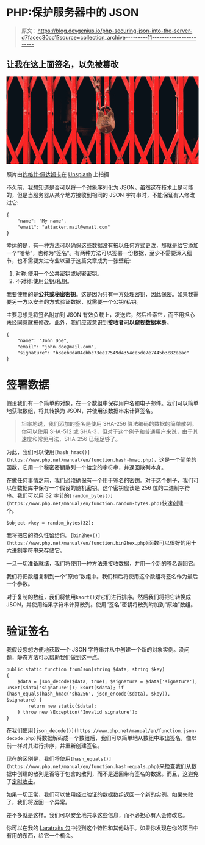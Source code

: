 # PHP:保护服务器中的 JSON

> 原文：<https://blog.devgenius.io/php-securing-json-into-the-server-d7facec30cc1?source=collection_archive---------11----------------------->

## 让我在这上面签名，以免被篡改

![](img/fcee7a28dab33e669bb27c062d6f4d84.png)

照片由[约格什·佩达姆卡](https://unsplash.com/@yogesh_7?utm_source=medium&utm_medium=referral)在 [Unsplash](https://unsplash.com?utm_source=medium&utm_medium=referral) 上拍摄

不久前，我想知道是否可以将一个对象序列化为 JSON。虽然这在技术上是可能的，但是当服务器从某个地方接收到相同的 JSON 字符串时，不能保证有人修改过它:

```
{
    "name": "My name",
    "email": "attacker.mail@email.com"
}
```

幸运的是，有一种方法可以确保这些数据没有被以任何方式更改，那就是给它添加一个“哈希”，也称为“签名”。有两种方法可以签署一份数据，至少不需要深入细节，也不需要太过专业以至于这篇文章成为一张壁纸:

1.  对称:使用一个公共密钥或秘密密钥。
2.  不对称:使用公钥/私钥。

我要使用的是**公共或秘密密钥**。这是因为只有一方处理密钥，因此保密。如果我需要另一方以安全的方式验证数据，就需要一个公钥/私钥。

主要思想是将签名附加到 JSON 有效负载上，发送它，然后检索它，而不用担心未经同意就被修改。此外，我们应该意识到**接收者可以窥视数据本身**。

```
{
    "name": "John Doe",
    "email": "john.doe@mail.com",
    "signature": "b3eeb0da04ebbc73ee17549d4354ce5de7e7445b3c82eeac"
}
```

# 签署数据

假设我们有一个简单的对象，在一个数组中保存用户名和电子邮件。我们可以简单地获取数组，将其转换为 JSON，并使用该数据串来计算签名。

> 坦率地说，我们添加的签名是使用 SHA-256 算法编码的数据的简单散列。你可以使用 SHA-512 或 SHA-3，但对于这个例子和普通用户来说，由于其速度和常见用法，SHA-256 已经足够了。

为此，我们可以使用`[hash_hmac()](https://www.php.net/manual/en/function.hash-hmac.php)`，这是一个简单的函数，它用一个秘密密钥散列一个给定的字符串，并返回散列本身。

在做任何事情之前，我们必须确保有一个用于签名的密钥。对于这个例子，我们可以在数据库中保存一个假设的随机密钥。这个密钥应该是 256 位的二进制字符串。我们可以用 32 字节的`[random_bytes()](https://www.php.net/manual/en/function.random-bytes.php)`快速创建一个。

```
$object->key = random_bytes(32);
```

我将把它的持久性留给你。`[bin2hex()](https://www.php.net/manual/en/function.bin2hex.php)`函数可以很好的用十六进制字符串来存储它。

一旦一切准备就绪，我们将使用一种方法来接收数据，并用一个新的签名返回它:

我们将把数组复制到一个“原始”数组中。我们稍后将使用这个数组将签名作为最后一个参数。

对于复制的数组，我们将使用`ksort()`对它们进行排序。然后我们将把它转换成 JSON，并使用结果字符串计算散列。使用“签名”密钥将散列附加到“原始”数组。

# 验证签名

我假设您想方便地获取一个 JSON 字符串并从中创建一个新的对象实例。没问题，静态方法可以帮助我们做到这一点。

```
public static function fromJson(string $data, string $key)
{
    $data = json_decode($data, true); $signature = $data['signature']; unset($data['signature']); ksort($data); if (hash_equals(hash_hmac('sha256', json_encode($data), $key)), $signature) {
        return new static($data);
    } throw new \Exception('Invalid signature');
}
```

在我们使用`[json_decode()](https://www.php.net/manual/en/function.json-decode.php)`将数据解码成一个数组后，我们可以简单地从数组中取出签名，像以前一样对其进行排序，并重新创建签名。

现在的区别是，我们将使用`[hash_equals()](https://www.php.net/manual/en/function.hash-equals.php)`来检查我们从数据中创建的散列是否等于包含的散列，而不是返回带有签名的数据。而且，这避免了[定时攻击](https://en.wikipedia.org/wiki/Timing_attack)。

如果一切正常，我们可以使用经过验证的数据数组返回一个新的实例。如果失败了，我们将返回一个异常。

差不多就是这样。我们可以安全地共享这些信息，而不必担心有人会修改它。

你可以在我的 [Laratraits 包](https://github.com/DarkGhostHunter/Laratraits)中找到这个特性和其他助手。如果你发现在你的项目中有用的东西，给它一个机会。